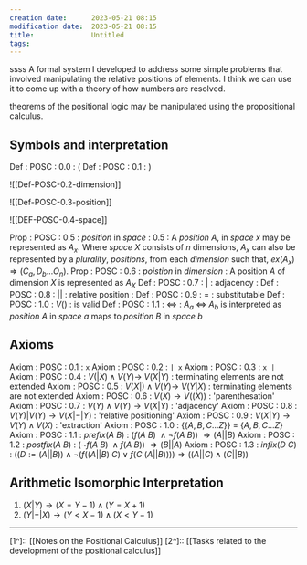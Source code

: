 ```yaml
---
creation date:		2023-05-21 08:15
modification date:	2023-05-21 08:15
title: 				Untitled
tags:
---
```

ssss
A formal system I developed to address some simple problems that involved manipulating the relative positions of elements. I think we can use it to come up with a theory of how numbers are resolved.

theorems of the positional logic may be manipulated using the propositional calculus.
## Symbols and interpretation
Def : POSC : 0.0 : (
Def : POSC : 0.1 : )

![[Def-POSC-0.2-dimension]]

![[Def-POSC-0.3-position]] 

![[DEF-POSC-0.4-space]]

Prop : POSC : 0.5 : $position$ in $space$ : 0.5 : A $position$ $A$, in $space$ $x$ may be represented as $A_x$. Where $space$ $X$ consists of $n$ dimensions, $A_x$ can also be represented by a $plurality$, $positions$, from each $dimension$ such that, $ex(A_x) \Rightarrow (C_a, D_b ... O_n)$.
Prop : POSC : 0.6 : $poistion$ in $dimension$ : A position $A$ of dimension $X$ is represented as $A_X$
Def : POSC : 0.7 : $|$ : adjacency : 
Def : POSC : 0.8 : $||$ : relative position :
Def : POSC : 0.9 : = : substitutable
Def : POSC : 1.0 :  $V()$ : is valid
Def : POSC : 1.1 : $\Leftrightarrow$ : $A_a$ $\Leftrightarrow$ $A_b$ is interpreted as $position$ $A$ in $space$ $a$ maps to $position$ $B$ in $space$ $b$
## Axioms
Axiom : POSC : 0.1 : `x`
Axiom : POSC : 0.2 : `| x`
Axiom : POSC : 0.3 : `x |`
Axiom : POSC : 0.4 : $V(| X)  \land V(Y) \rightarrow ~V(X | Y)$  : terminating elements are not extended
Axiom : POSC : 0.5 : $V(X |) \land V(Y) \rightarrow ~V(Y | X)$ : terminating elements are not extended
Axiom : POSC : 0.6 : $V(X) \rightarrow V((X))$ : 'parenthesation'
Axiom : POSC : 0.7 : $V(Y) \land V(Y) \rightarrow V(X | Y)$ : 'adjacency'
Axiom : POSC : 0.8 : $V(Y) | V(Y) \rightarrow V(X |-| Y)$ : 'relative positioning'
Axiom : POSC : 0.9 : $V(X | Y) \rightarrow V(Y) \land V(X)$ : 'extraction'
Axiom : POSC : 1.0 : $\{\{A, B, C ... Z\}\}$ = $\{A, B, C ... Z\}$  
Axiom : POSC : 1.1 : $prefix(A\ B)$ : $(f(A\ B)\ \land \lnot f(A\ B))\ \Rightarrow (A || B)$
Axiom : POSC : 1.2 : $postfix(A\ B)$ : $(\lnot f(A\ B)\ \land f(A\ B))\ \Rightarrow (B || A)$
Axiom : POSC : 1.3 : $infix(D\ C)$ : $((D:=(A||B)) \land\lnot (f((A||B)\ C) \lor f(C\ (A||B)))) \Rightarrow ((A||C) \land (C||B))$

## Arithmetic Isomorphic Interpretation
1. $(X | Y) \rightarrow (X = Y - 1) \land (Y = X + 1)$
2. $(Y |-| X)  \rightarrow (Y < X - 1) \land (X < Y - 1)$

---
[1^]:: [[Notes on the Positional Calculus]]
[2^]:: [[Tasks related to the development of the positional calculus]]
